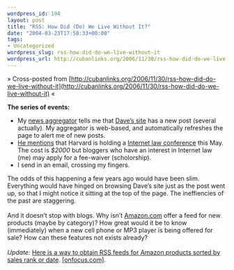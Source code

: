 ```yaml
--- 
wordpress_id: 194
layout: post
title: "RSS: How Did (Do) We Live Without It?"
date: "2004-03-23T17:58:33+00:00"
tags: 
- Uncategorized
wordpress_slug: rss-how-did-do-we-live-without-it
wordpress_url: http://cubanlinks.org/2006/11/30/rss-how-did-do-we-live-without-it
---
```

&raquo; Cross-posted from [http://cubanlinks.org/2006/11/30/rss-how-did-do-we-live-without-it](http://cubanlinks.org/2006/11/30/rss-how-did-do-we-live-without-it) &laquo;

<p><b>The series of events:</b>
<ul>
<li>My <a href="http://www.bloglines.com">news aggregator</a> tells me that <a href="http://www.scripting.com">Dave&#8217;s site</a> has a new post (several actually). My aggregator is web-based, and automatically refreshes the page to alert me of new posts.</li>
<li><a href="http://archive.scripting.com/2004/03/23#When:11:43:26AM">He mentions</a> that Harvard is holding a <a href="http://cyber.law.harvard.edu/ilaw">Internet law conference</a> this May.  The cost is <em>$2000</em> but bloggers who have an interest in Internet law (me) may apply for a fee-waiver (scholorship).</li>
<li>I send in an email, crossing my fingers.</li>
</ul>
The odds of this happening a few years ago would have been slim.  Everything would have hinged on browsing Dave&#8217;s site just as the post went up, so that I might notice it sitting at the top of the page.  The ineffiencies of the past are staggering.<br/><br/>
And it doesn&#8217;t stop with blogs.  Why isn&#8217;t <a href="http://www.amazon.com">Amazon.com</a> offer a feed for new products (maybe by category)?  How great would it be to know (immediately) when a new cell phone or <span class="caps">MP3</span> player is being offered for sale?  How can these features not exists already?
<br/><br/>
<i>Update:</i> <a href="http://www.onfocus.com/index.asp?xml=2003_07_01_past.xml#3268">Here is a way to obtain <span class="caps">RSS</span> feeds for Amazon products sorted by sales rank or date</a>. <a href="http://www.onfocus.com">[onfocus.com]</a>.</p>
